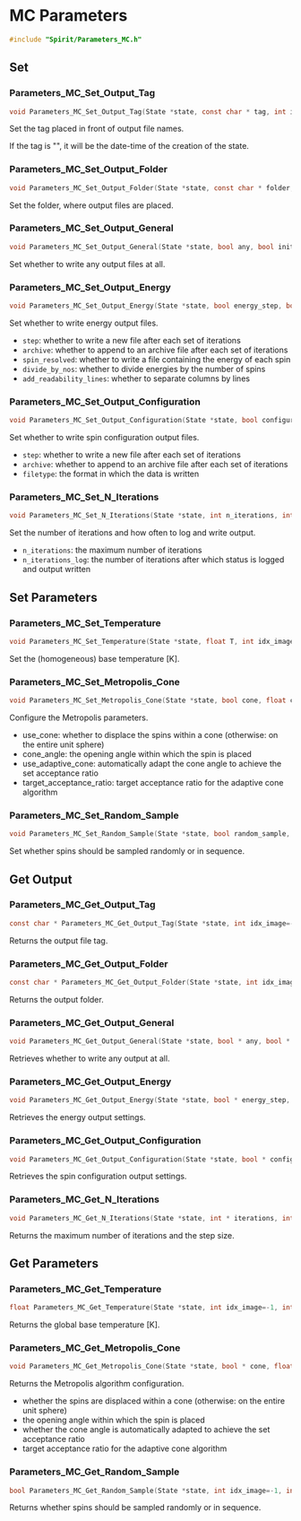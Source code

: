 

MC Parameters
====================================================================

```C
#include "Spirit/Parameters_MC.h"
```



Set
--------------------------------------------------------------------



### Parameters_MC_Set_Output_Tag

```C
void Parameters_MC_Set_Output_Tag(State *state, const char * tag, int idx_image=-1, int idx_chain=-1)
```

Set the tag placed in front of output file names.

If the tag is "<time>", it will be the date-time of the creation of the state.



### Parameters_MC_Set_Output_Folder

```C
void Parameters_MC_Set_Output_Folder(State *state, const char * folder, int idx_image=-1, int idx_chain=-1)
```

Set the folder, where output files are placed.



### Parameters_MC_Set_Output_General

```C
void Parameters_MC_Set_Output_General(State *state, bool any, bool initial, bool final, int idx_image=-1, int idx_chain=-1)
```

Set whether to write any output files at all.



### Parameters_MC_Set_Output_Energy

```C
void Parameters_MC_Set_Output_Energy(State *state, bool energy_step, bool energy_archive, bool energy_spin_resolved, bool energy_divide_by_nos, bool energy_add_readability_lines, int idx_image=-1, int idx_chain=-1)
```

Set whether to write energy output files.

- `step`: whether to write a new file after each set of iterations
- `archive`: whether to append to an archive file after each set of iterations
- `spin_resolved`: whether to write a file containing the energy of each spin
- `divide_by_nos`: whether to divide energies by the number of spins
- `add_readability_lines`: whether to separate columns by lines



### Parameters_MC_Set_Output_Configuration

```C
void Parameters_MC_Set_Output_Configuration(State *state, bool configuration_step, bool configuration_archive, int configuration_filetype=IO_Fileformat_OVF_text, int idx_image=-1, int idx_chain=-1)
```

Set whether to write spin configuration output files.

- `step`: whether to write a new file after each set of iterations
- `archive`: whether to append to an archive file after each set of iterations
- `filetype`: the format in which the data is written



### Parameters_MC_Set_N_Iterations

```C
void Parameters_MC_Set_N_Iterations(State *state, int n_iterations, int n_iterations_log, int idx_image=-1, int idx_chain=-1)
```

Set the number of iterations and how often to log and write output.

- `n_iterations`: the maximum number of iterations
- `n_iterations_log`: the number of iterations after which status is logged and output written



Set Parameters
--------------------------------------------------------------------



### Parameters_MC_Set_Temperature

```C
void Parameters_MC_Set_Temperature(State *state, float T, int idx_image=-1, int idx_chain=-1)
```

Set the (homogeneous) base temperature [K].



### Parameters_MC_Set_Metropolis_Cone

```C
void Parameters_MC_Set_Metropolis_Cone(State *state, bool cone, float cone_angle, bool adaptive_cone, float target_acceptance_ratio, int idx_image=-1, int idx_chain=-1)
```

Configure the Metropolis parameters.

- use_cone: whether to displace the spins within a cone (otherwise: on the entire unit sphere)
- cone_angle: the opening angle within which the spin is placed
- use_adaptive_cone: automatically adapt the cone angle to achieve the set acceptance ratio
- target_acceptance_ratio: target acceptance ratio for the adaptive cone algorithm



### Parameters_MC_Set_Random_Sample

```C
void Parameters_MC_Set_Random_Sample(State *state, bool random_sample, int idx_image=-1, int idx_chain=-1)
```

Set whether spins should be sampled randomly or in sequence.



Get Output
--------------------------------------------------------------------



### Parameters_MC_Get_Output_Tag

```C
const char * Parameters_MC_Get_Output_Tag(State *state, int idx_image=-1, int idx_chain=-1)
```

Returns the output file tag.



### Parameters_MC_Get_Output_Folder

```C
const char * Parameters_MC_Get_Output_Folder(State *state, int idx_image=-1, int idx_chain=-1)
```

Returns the output folder.



### Parameters_MC_Get_Output_General

```C
void Parameters_MC_Get_Output_General(State *state, bool * any, bool * initial, bool * final, int idx_image=-1, int idx_chain=-1)
```

Retrieves whether to write any output at all.



### Parameters_MC_Get_Output_Energy

```C
void Parameters_MC_Get_Output_Energy(State *state, bool * energy_step, bool * energy_archive, bool * energy_spin_resolved, bool * energy_divide_by_nos, bool * energy_add_readability_lines, int idx_image=-1, int idx_chain=-1)
```

Retrieves the energy output settings.



### Parameters_MC_Get_Output_Configuration

```C
void Parameters_MC_Get_Output_Configuration(State *state, bool * configuration_step, bool * configuration_archive, int * configuration_filetype, int idx_image=-1, int idx_chain=-1)
```

Retrieves the spin configuration output settings.



### Parameters_MC_Get_N_Iterations

```C
void Parameters_MC_Get_N_Iterations(State *state, int * iterations, int * iterations_log, int idx_image=-1, int idx_chain=-1)
```

Returns the maximum number of iterations and the step size.



Get Parameters
--------------------------------------------------------------------



### Parameters_MC_Get_Temperature

```C
float Parameters_MC_Get_Temperature(State *state, int idx_image=-1, int idx_chain=-1)
```

Returns the global base temperature [K].



### Parameters_MC_Get_Metropolis_Cone

```C
void Parameters_MC_Get_Metropolis_Cone(State *state, bool * cone, float * cone_angle, bool * adaptive_cone, float * target_acceptance_ratio, int idx_image=-1, int idx_chain=-1)
```

Returns the Metropolis algorithm configuration.

- whether the spins are displaced within a cone (otherwise: on the entire unit sphere)
- the opening angle within which the spin is placed
- whether the cone angle is automatically adapted to achieve the set acceptance ratio
- target acceptance ratio for the adaptive cone algorithm



### Parameters_MC_Get_Random_Sample

```C
bool Parameters_MC_Get_Random_Sample(State *state, int idx_image=-1, int idx_chain=-1)
```

Returns whether spins should be sampled randomly or in sequence.

